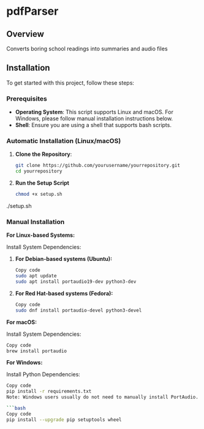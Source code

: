 # pdfParser

## Overview

Converts boring school readings into summaries and audio files

## Installation

To get started with this project, follow these steps:

### Prerequisites

- **Operating System**: This script supports Linux and macOS. For Windows, please follow manual installation instructions below.
- **Shell**: Ensure you are using a shell that supports bash scripts.

### Automatic Installation (Linux/macOS)

1. **Clone the Repository**:

   ```bash
   git clone https://github.com/yourusername/yourrepository.git
   cd yourrepository

2. **Run the Setup Script**
   ```bash
   chmod +x setup.sh
  ./setup.sh

### Manual Installation
**For Linux-based Systems:**

Install System Dependencies:

1. **For Debian-based systems (Ubuntu):**

   ```bash
   Copy code
   sudo apt update
   sudo apt install portaudio19-dev python3-dev

2. **For Red Hat-based systems (Fedora):**

   ```bash
   Copy code
   sudo dnf install portaudio-devel python3-devel

**For macOS:**

Install System Dependencies:

   ```bash
   Copy code
   brew install portaudio
   ```
**For Windows:**

Install Python Dependencies:

   ```bash
   Copy code
   pip install -r requirements.txt
   Note: Windows users usually do not need to manually install PortAudio. Ensure you have the latest versions of pip, setuptools, and wheel:

   ```bash
   Copy code
   pip install --upgrade pip setuptools wheel

